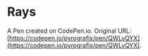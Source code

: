 # Rays

A Pen created on CodePen.io. Original URL: [https://codepen.io/pyrografix/pen/QWLvQYX](https://codepen.io/pyrografix/pen/QWLvQYX).

